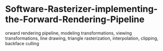 # Software-Rasterizer-implementing-the-Forward-Rendering-Pipeline
orward rendering pipeline, modeling transformations, viewing transformations, line drawing, triangle rasterization, interpolation, clipping, backface culling
